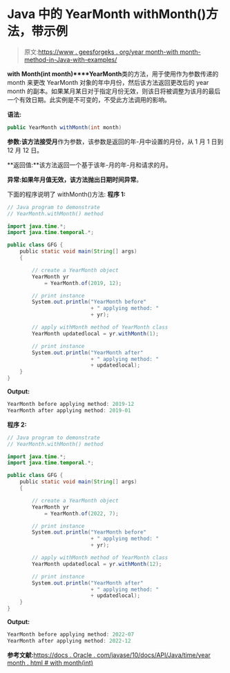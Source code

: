 # Java 中的 YearMonth withMonth()方法，带示例

> 原文:[https://www . geesforgeks . org/year month-with month-method-in-Java-with-examples/](https://www.geeksforgeeks.org/yearmonth-withmonth-method-in-java-with-examples/)

**with Month(int month)****YearMonth**类的方法，用于使用作为参数传递的 month 来更改 YearMonth 对象的年中月份，然后该方法返回更改后的 year month 的副本。如果某月某日对于指定月份无效，则该日将被调整为该月的最后一个有效日期。此实例是不可变的，不受此方法调用的影响。

**语法:**

```java
public YearMonth withMonth(int month)

```

**参数:**该方法接受**月**作为参数，该参数是返回的年-月中设置的月份，从 1 月 1 日到 12 月 12 日。

**返回值:**该方法返回一个基于该年-月的年-月和请求的月。

**异常:**如果年月值无效，该方法抛出**日期时间异常**。

下面的程序说明了 withMonth()方法:
**程序 1:**

```java
// Java program to demonstrate
// YearMonth.withMonth() method

import java.time.*;
import java.time.temporal.*;

public class GFG {
    public static void main(String[] args)
    {

        // create a YearMonth object
        YearMonth yr
            = YearMonth.of(2019, 12);

        // print instance
        System.out.println("YearMonth before"
                           + " applying method: "
                           + yr);

        // apply withMonth method of YearMonth class
        YearMonth updatedlocal = yr.withMonth(1);

        // print instance
        System.out.println("YearMonth after"
                           + " applying method: "
                           + updatedlocal);
    }
}
```

**Output:**

```java
YearMonth before applying method: 2019-12
YearMonth after applying method: 2019-01

```

**程序 2:**

```java
// Java program to demonstrate
// YearMonth.withMonth() method

import java.time.*;
import java.time.temporal.*;

public class GFG {
    public static void main(String[] args)
    {

        // create a YearMonth object
        YearMonth yr
            = YearMonth.of(2022, 7);

        // print instance
        System.out.println("YearMonth before"
                           + " applying method: "
                           + yr);

        // apply withMonth method of YearMonth class
        YearMonth updatedlocal = yr.withMonth(12);

        // print instance
        System.out.println("YearMonth after"
                           + " applying method: "
                           + updatedlocal);
    }
}
```

**Output:**

```java
YearMonth before applying method: 2022-07
YearMonth after applying method: 2022-12

```

**参考文献:**[https://docs . Oracle . com/javase/10/docs/API/Java/time/year month . html # with month(int)](https://docs.oracle.com/javase/10/docs/api/java/time/YearMonth.html#withMonth(int))